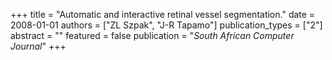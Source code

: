 +++
title = "Automatic and interactive retinal vessel segmentation."
date = 2008-01-01
authors = ["ZL Szpak", "J-R Tapamo"]
publication_types = ["2"]
abstract = ""
featured = false
publication = "*South African Computer Journal*"
+++

